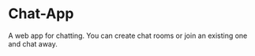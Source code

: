# Chat-App
A web app for chatting. You can create chat rooms or join an existing one and chat away.
